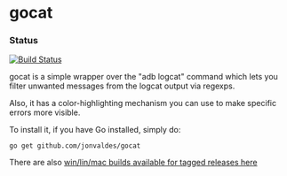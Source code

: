 gocat
=====

### Status
[![Build Status](https://travis-ci.org/jonvaldes/gocat.png)](https://travis-ci.org/jonvaldes/gocat)

gocat is a simple wrapper over the "adb logcat" command which lets you
filter unwanted messages from the logcat output via regexps.

Also, it has a color-highlighting mechanism you can use to make specific
errors more visible.

To install it, if you have Go installed, simply do:

    go get github.com/jonvaldes/gocat

There are also [win/lin/mac builds available for tagged releases here](https://github.com/jonvaldes/gocat/releases)

